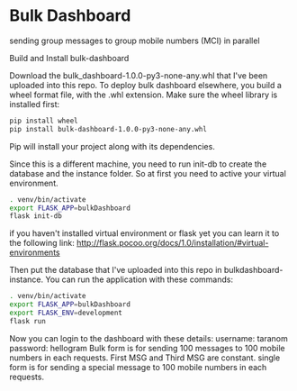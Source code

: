 # Bulk Dashboard
sending group messages to group mobile numbers (MCI) in parallel

Build and Install bulk-dashboard

Download the bulk_dashboard-1.0.0-py3-none-any.whl that I've been uploaded into this repo.
To deploy bulk dashboard elsewhere, you build a wheel format file, with the .whl extension. Make sure the wheel library is installed first:
```bash
pip install wheel
pip install bulk-dashboard-1.0.0-py3-none-any.whl
```
Pip will install your project along with its dependencies.

Since this is a different machine, you need to run init-db to create the database and the instance folder. So at first you need to active your virtual environment.
```bash
. venv/bin/activate
export FLASK_APP=bulkDashboard
flask init-db
```
if you haven't installed virtual environment or flask yet you can learn it to the following link: http://flask.pocoo.org/docs/1.0/installation/#virtual-environments

Then put the database that I've uploaded into this repo in bulkdashboard-instance.
You can run the application with these commands:
```bash
. venv/bin/activate
export FLASK_APP=bulkDashboard
export FLASK_ENV=development
flask run
```
Now you can login to the dashboard with these details:
username: taranom
password: hellogram
Bulk form is for sending 100 messages to 100 mobile numbers in each requests. First MSG and Third MSG are constant.
single form is for sending a special message to 100 mobile numbers in each requests.
